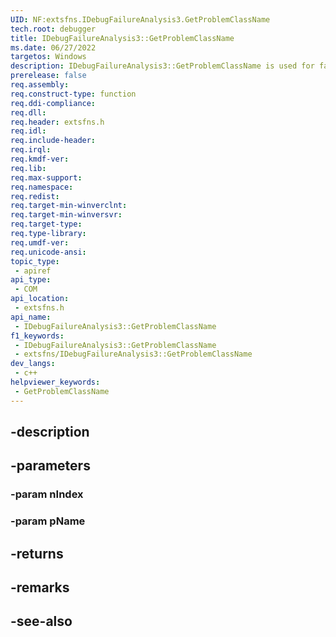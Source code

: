 ```yaml
---
UID: NF:extsfns.IDebugFailureAnalysis3.GetProblemClassName
tech.root: debugger
title: IDebugFailureAnalysis3::GetProblemClassName
ms.date: 06/27/2022
targetos: Windows
description: IDebugFailureAnalysis3::GetProblemClassName is used for failure analysis processing.
prerelease: false
req.assembly: 
req.construct-type: function
req.ddi-compliance: 
req.dll: 
req.header: extsfns.h
req.idl: 
req.include-header: 
req.irql: 
req.kmdf-ver: 
req.lib: 
req.max-support: 
req.namespace: 
req.redist: 
req.target-min-winverclnt: 
req.target-min-winversvr: 
req.target-type: 
req.type-library: 
req.umdf-ver: 
req.unicode-ansi: 
topic_type:
 - apiref
api_type:
 - COM
api_location:
 - extsfns.h
api_name:
 - IDebugFailureAnalysis3::GetProblemClassName
f1_keywords:
 - IDebugFailureAnalysis3::GetProblemClassName
 - extsfns/IDebugFailureAnalysis3::GetProblemClassName
dev_langs:
 - c++
helpviewer_keywords:
 - GetProblemClassName
---
```


## -description

## -parameters

### -param nIndex

### -param pName

## -returns

## -remarks

## -see-also


